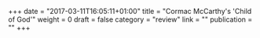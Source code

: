 +++
date = "2017-03-11T16:05:11+01:00"
title = "Cormac McCarthy's 'Child of God'"
weight = 0
draft = false
category = "review"
link = ""
publication = ""
+++

